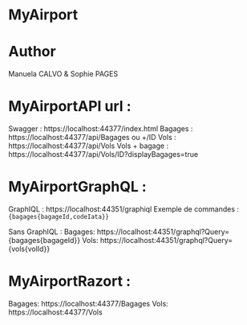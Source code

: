 # MyAirport
# Author
Manuela CALVO & Sophie PAGES


# MyAirportAPI url :
Swagger : https://localhost:44377/index.html
Bagages : https://localhost:44377/api/Bagages  ou +/ID
Vols : https://localhost:44377/api/Vols
Vols + bagage : https://localhost:44377/api/Vols/ID?displayBagages=true

# MyAirportGraphQL :
GraphIQL : https://localhost:44351/graphiql
Exemple de commandes : 
	```
	{bagages{bagageId,codeIata}}
	```

Sans GraphIQL : 
Bagages: https://localhost:44351/graphql?Query={bagages{bagageId}}
Vols: https://localhost:44351/graphql?Query={vols{volId}}

# MyAirportRazort :
Bagages: https://localhost:44377/Bagages
Vols: https://localhost:44377/Vols
